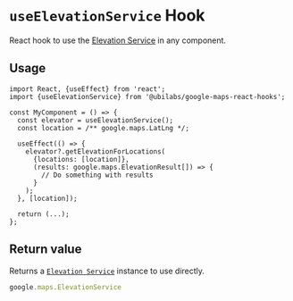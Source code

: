 # `useElevationService` Hook

React hook to use the [Elevation Service](https://developers.google.com/maps/documentation/javascript/elevation) in any component.

## Usage

```tsx
import React, {useEffect} from 'react';
import {useElevationService} from '@ubilabs/google-maps-react-hooks';

const MyComponent = () => {
  const elevator = useElevationService();
  const location = /** google.maps.LatLng */;

  useEffect(() => {
    elevator?.getElevationForLocations(
      {locations: [location]},
      (results: google.maps.ElevationResult[]) => {
        // Do something with results
      }
    );
  }, [location]);

  return (...);
};
```

## Return value

Returns a [`Elevation Service`](https://developers.google.com/maps/documentation/javascript/elevation) instance to use directly.

```TypeScript
google.maps.ElevationService
```


